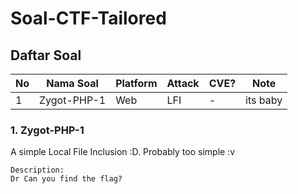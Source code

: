 # Soal-CTF-Tailored

## Daftar Soal
No | Nama Soal | Platform | Attack | CVE? | Note
--- | --- | --- | --- | --- | ---
1 | Zygot-PHP-1 | Web | LFI | - | its baby
### 1. Zygot-PHP-1
A simple Local File Inclusion :D. Probably too simple :v
```
Description:
Dr Can you find the flag?
```
